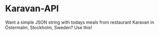Karavan-API
===========

Want a simple JSON string with todays meals from restaurant Karavan in Östermalm, Stockholm, Sweden? Use this!
